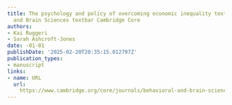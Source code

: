 ```yaml
---
title: The psychology and policy of overcoming economic inequality textbar Behavioral
  and Brain Sciences textbar Cambridge Core
authors:
- Kai Ruggeri
- Sarah Ashcroft-Jones
date: -01-01
publishDate: '2025-02-20T20:35:15.012797Z'
publication_types:
- manuscript
links:
- name: URL
  url: 
    https://www.cambridge.org/core/journals/behavioral-and-brain-sciences/article/psychology-and-policy-of-overcoming-economic-inequality/92FA5CA209A91B608F8493FAF95CAA1B
---
```

